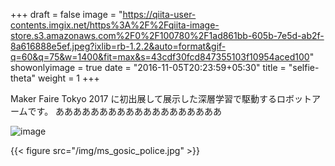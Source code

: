 +++
draft = false
image = "https://qiita-user-contents.imgix.net/https%3A%2F%2Fqiita-image-store.s3.amazonaws.com%2F0%2F100780%2F1ad861bb-605b-7e5d-ab2f-8a616888e5ef.jpeg?ixlib=rb-1.2.2&auto=format&gif-q=60&q=75&w=1400&fit=max&s=43cdf30fcd847355103f10954aced100"
showonlyimage = true
date = "2016-11-05T20:23:59+05:30"
title = "selfie-theta"
weight = 1
+++

<!--more-->

Maker Faire Tokyo 2017 に初出展して展示した深層学習で駆動するロボットアームです。
あああああああああああああああああああ

![image](alexnet-full.png)

{{< figure src="/img/ms_gosic_police.jpg" >}}
